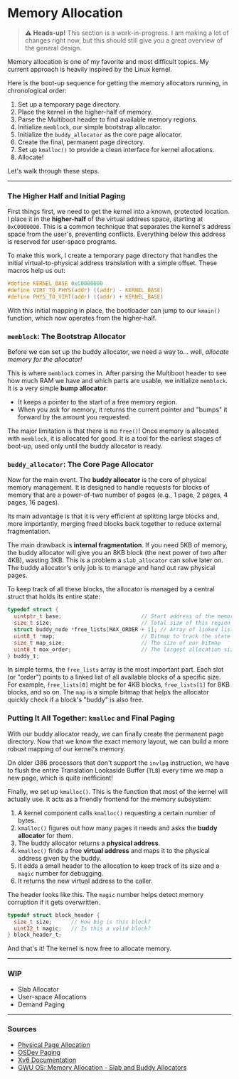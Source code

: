 # Memory Allocation

> ⚠️ **Heads-up!** This section is a work-in-progress.
> I am making a lot of changes right now, but this should still give you a great overview of the general design.

Memory allocation is one of my favorite and most difficult topics.
My current approach is heavily inspired by the Linux kernel.

Here is the boot-up sequence for getting the memory allocators running, in chronological order:

1. Set up a temporary page directory.
2. Place the kernel in the higher-half of memory.
3. Parse the Multiboot header to find available memory regions.
4. Initialize `memblock`, our simple bootstrap allocator.
5. Initialize the `buddy_allocator` as the core page allocator.
6. Create the final, permanent page directory.
7. Set up `kmalloc()` to provide a clean interface for kernel allocations.
8. Allocate!

Let's walk through these steps.

-----

### The Higher Half and Initial Paging

First things first, we need to get the kernel into a known, protected location.
I place it in the **higher-half** of the virtual address space, starting at `0xC0000000`.
This is a common technique that separates the kernel's address space from the user's,
preventing conflicts. Everything below this address is reserved for user-space programs.

To make this work, I create a temporary page directory that handles the initial virtual-to-physical
address translation with a simple offset. These macros help us out:

```c
#define KERNEL_BASE 0xC0000000
#define VIRT_TO_PHYS(addr) ((addr) - KERNEL_BASE)
#define PHYS_TO_VIRT(addr) ((addr) + KERNEL_BASE)
```

With this initial mapping in place, the bootloader can jump to our `kmain()`
function, which now operates from the higher-half.

### `memblock`: The Bootstrap Allocator

Before we can set up the buddy allocator, we need a way to... well, *allocate memory for the allocator\!*

This is where `memblock` comes in. After parsing the Multiboot header to see how
much RAM we have and which parts are usable, we initialize `memblock`. It is a very simple **bump allocator**:

* It keeps a pointer to the start of a free memory region.
* When you ask for memory, it returns the current pointer and "bumps" it forward by the amount you requested.

The major limitation is that there is no `free()`! Once memory is allocated with `memblock`,
it is allocated for good. It is a tool for the earliest stages of boot-up,
used only until the buddy allocator is ready.

### `buddy_allocator`: The Core Page Allocator

Now for the main event. The **buddy allocator** is the core of physical memory management.
It is designed to handle requests for blocks of memory that are a power-of-two number of pages
(e.g., 1 page, 2 pages, 4 pages, 16 pages).

Its main advantage is that it is very efficient at splitting large blocks and,
more importantly, merging freed blocks back together to reduce external fragmentation.

The main drawback is **internal fragmentation**. If you need 5KB of memory,
the buddy allocator will give you an 8KB block (the next power of two after 4KB), wasting 3KB.
This is a problem a `slab_allocator` can solve later on.
The buddy allocator's only job is to manage and hand out raw physical pages.

To keep track of all these blocks, the allocator is managed by a central struct that holds its entire state:

```c
typedef struct {
  uintptr_t base;                         // Start address of the memory region we manage
  size_t size;                            // Total size of this region
  struct buddy_node *free_lists[MAX_ORDER + 1]; // Array of linked lists for free blocks
  uint8_t *map;                           // Bitmap to track the state of blocks
  size_t map_size;                        // The size of our bitmap
  uint8_t max_order;                      // The largest allocation size (2^max_order)
} buddy_t;
```

In simple terms, the `free_lists` array is the most important part.
Each slot (or "order") points to a linked list of all available blocks of a specific size.
For example, `free_lists[0]` might be for 4KB blocks, `free_lists[1]` for 8KB blocks, and so on.
The `map` is a simple bitmap that helps the allocator quickly check if a block's "buddy" is also free.

### Putting It All Together: `kmalloc` and Final Paging

With our buddy allocator ready, we can finally create the permanent page directory.
Now that we know the exact memory layout, we can build a more robust mapping of our kernel's memory.

On older i386 processors that don't support the `invlpg` instruction, we have to
flush the entire Translation Lookaside Buffer (`TLB`) every time we map a new page,
which is quite inefficient!

Finally, we set up `kmalloc()`. This is the function that most of the kernel
will actually use. It acts as a friendly frontend for the memory subsystem:

1. A kernel component calls `kmalloc()` requesting a certain number of bytes.
2. `kmalloc()` figures out how many pages it needs and asks the **buddy allocator** for them.
3. The buddy allocator returns a **physical address**.
4. `kmalloc()` finds a free **virtual address** and maps it to the physical address given by the buddy.
5. It adds a small header to the allocation to keep track of its size and a `magic` number for debugging.
6. It returns the new virtual address to the caller.

The header looks like this. The `magic` number helps detect memory corruption if it gets overwritten.

```c
typedef struct block_header {
  size_t size;      // How big is this block?
  uint32_t magic;   // Is this a valid block?
} block_header_t;
```

And that's it! The kernel is now free to allocate memory.

---

### WIP

* Slab Allocator
* User-space Allocations
* Demand Paging

---

### Sources

* [Physical Page Allocation](https://www.kernel.org/doc/gorman/html/understand/understand009.html)
* [OSDev Paging](https://wiki.osdev.org/Paging)
* [Xv6 Documentation](https://pdos.csail.mit.edu/6.828/2018/xv6.html)
* [GWU OS: Memory Allocation - Slab and Buddy Allocators](https://www.youtube.com/watch?v=DRAHRJEAEso&t=2096s)
